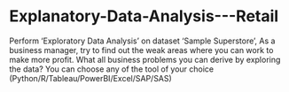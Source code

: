 # Explanatory-Data-Analysis---Retail
Perform ‘Exploratory Data Analysis’ on dataset ‘Sample Superstore’, As a business manager, try to find out the weak areas where you can work to make more profit. What all business problems you can derive by exploring the data? You can choose any of the tool of your choice (Python/R/Tableau/PowerBI/Excel/SAP/SAS)
